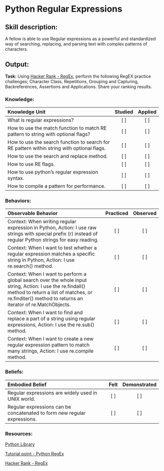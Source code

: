 # Python Regular Expressions

## Skill description:

A fellow is able to use Regular expressions as a powerful and standardized way of searching, replacing, and parsing text with complex patterns of characters. 

## Output: 

**Task:** Using [Hacker Rank - RegEx](https://www.hackerrank.com/domains/regex/re-introduction), perform the following RegEX practice challenges; Character Class, Repetitions, Grouping and Capturing, Backreferences, Assertions and Applications. Share your ranking results.

### Knowledge:

| Knowledge Unit   |      Studied      | Applied |
|:-------------|:------------------:|:--------:|
| What is regular expressions?  | [ ] | [ ] |
| How to use the match function to match RE pattern to string with optional flags? | [ ] | [ ] |
| How to use the search function to search for RE pattern within string with optional flags. | [ ] | [ ] |
| How to use the search and replace method.  | [ ] | [ ] |
| How to use RE flags. | [ ] | [ ] |
| How to use python’s regular expression syntax. | [ ] | [ ] |
| How to compile a pattern for performance. | [ ] | [ ] |

### Behaviors:

| Observable Behavior   |      Practiced      | Observed |
|:-------------|:------------------:|:--------:|
| Context: When writing regular expression in Python, Action: I use raw strings with special prefix (r) instead of regular Python strings for easy reading. | [ ] | [ ] |
| Context: When I want to test whether a regular expression matches a specific string in Python, Action: I use re.search() method. | [ ] | [ ] |
| Context: When I want to perform a global search over the whole input string, Action: I use the re.findall() method to return a list of matches, or re.finditer() method to returns an iterator of re.MatchObjects. | [ ] | [ ] |
| Context: When I want to find and replace a part of a string using regular expressions, Action: I use the  re.sub() method. | [ ] | [ ] |
| Context: When I want to create a new regular expression pattern to match many strings, Action: I use re.compile method. | [ ] | [ ] |

### Beliefs:
| Embodied Belief   |      Felt      | Demonstrated |
|:-------------|:------------------:|:--------:|
| Regular expressions are widely used in UNIX world. | [ ] | [ ] |
| Regular expressions can be concatenated to form new regular expressions. | [ ] | [ ] |

### Resources:

[Python Library](http://docs.python.org/3.2/library/re.html)

[Tutorial point - Python RegEx](https://www.tutorialspoint.com/python/python_reg_expressions.htm)

[Hacker Rank - RegEx](https://www.hackerrank.com/domains/regex/re-introduction) 

